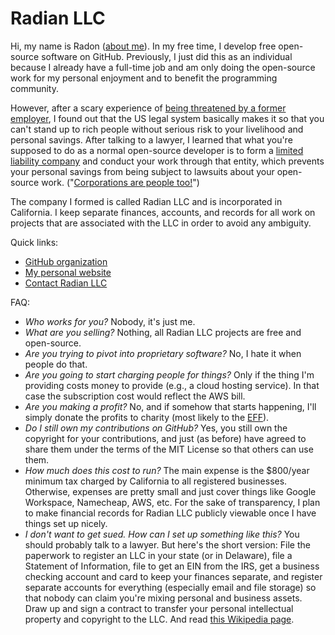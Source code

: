 # Radian LLC

Hi, my name is Radon ([about
me](https://intuitiveexplanations.com/about/me)). In my free time, I
develop free open-source software on GitHub. Previously, I just did
this as an individual because I already have a full-time job and am
only doing the open-source work for my personal enjoyment and to
benefit the programming community.

However, after a scary experience of [being threatened by a former
employer](https://intuitiveexplanations.com/tech/replit/), I found out
that the US legal system basically makes it so that you can't stand up
to rich people without serious risk to your livelihood and personal
savings. After talking to a lawyer, I learned that what you're
supposed to do as a normal open-source developer is to form a [limited
liability
company](https://en.wikipedia.org/wiki/Limited_liability_company) and
conduct your work through that entity, which prevents your personal
savings from being subject to lawsuits about your open-source work.
("[Corporations are people
too!](https://en.wikipedia.org/wiki/Corporate_personhood)")

The company I formed is called Radian LLC and is incorporated in
California. I keep separate finances, accounts, and records for all
work on projects that are associated with the LLC in order to avoid
any ambiguity.

Quick links:

* [GitHub organization](https://github.com/radian-software)
* [My personal website](https://intuitiveexplanations.com/)
* [Contact Radian LLC](mailto:contact@radian.codes)

FAQ:

* *Who works for you?* Nobody, it's just me.
* *What are you selling?* Nothing, all Radian LLC projects are free
  and open-source.
* *Are you trying to pivot into proprietary software?* No, I hate it
  when people do that.
* *Are you going to start charging people for things?* Only if the
  thing I'm providing costs money to provide (e.g., a cloud hosting
  service). In that case the subscription cost would reflect the AWS
  bill.
* *Are you making a profit?* No, and if somehow that starts happening,
  I'll simply donate the profits to charity (most likely to the
  [EFF](https://www.eff.org/)).
* *Do I still own my contributions on GitHub?* Yes, you still own the
  copyright for your contributions, and just (as before) have agreed
  to share them under the terms of the MIT License so that others can
  use them.
* *How much does this cost to run?* The main expense is the $800/year
  minimum tax charged by California to all registered businesses.
  Otherwise, expenses are pretty small and just cover things like
  Google Workspace, Namecheap, AWS, etc. For the sake of transparency,
  I plan to make financial records for Radian LLC publicly viewable
  once I have things set up nicely.
* *I don't want to get sued. How can I set up something like this?*
  You should probably talk to a lawyer. But here's the short version:
  File the paperwork to register an LLC in your state (or in
  Delaware), file a Statement of Information, file to get an EIN from
  the IRS, get a business checking account and card to keep your
  finances separate, and register separate accounts for everything
  (especially email and file storage) so that nobody can claim you're
  mixing personal and business assets. Draw up and sign a contract to
  transfer your personal intellectual property and copyright to the
  LLC. And read [this Wikipedia
  page](https://en.wikipedia.org/wiki/Piercing_the_corporate_veil).

<script src="https://cdn.usefathom.com/script.js" data-site="HXCYAJHY" defer></script>
